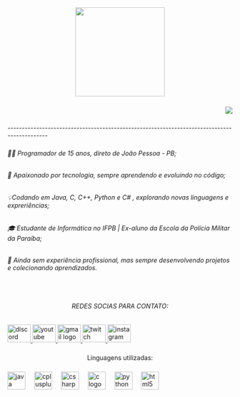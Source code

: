 <div align="center">
  <img height="200" src="https://steamuserimages-a.akamaihd.net/ugc/954101135156565426/21D9841F8E03ED30D91A7720388E1E8D3A464FC0/?imw=5000&imh=5000&ima=fit&impolicy=Letterbox&imcolor=%23000000&letterbox=false"  />
</div>

###

<div align="right">
  <img src="https://profile-counter.glitch.me/PedrinhO-D-E-V/count.svg?"  />
</div>

###

<p align="left">--------------------------------------------------------------------------------------------</p>

###

<h6 align="left">👨‍💻 Programador de 15 anos, direto de João Pessoa - PB;</h6>

###

<h6 align="left">🚀 Apaixonado por tecnologia, sempre aprendendo e evoluindo no código;</h6>

###

<h6 align="left">💡Codando em Java, C, C++, Python e C# , explorando novas linguagens e expreriências;</h6>

###

<h6 align="left">🎓 Estudante de Informática no IFPB | Ex-aluno da Escola da Polícia Militar da Paraíba;</h6>

###

<h6 align="left">💼 Ainda sem experiência profissional, mas sempre desenvolvendo projetos e colecionando aprendizados.</h6>

###


###

<br clear="both">

<h6 align="center">REDES SOCIAS PARA CONTATO:</h6>

###

<div align="left">
  <a href="pedrinh09_" target="_blank">
    <img src="https://raw.githubusercontent.com/maurodesouza/profile-readme-generator/master/src/assets/icons/social/discord/default.svg" width="52" height="40" alt="discord logo"  />
  </a>
  <a href="https://www.youtube.com/@PedrinhO-D-E-V" target="_blank">
    <img src="https://raw.githubusercontent.com/maurodesouza/profile-readme-generator/master/src/assets/icons/social/youtube/default.svg" width="52" height="40" alt="youtube logo"  />
  </a>
  <a href="mailto:pedrinhoo.d.e.v@gmail.com" target="_blank">
    <img src="https://raw.githubusercontent.com/maurodesouza/profile-readme-generator/master/src/assets/icons/social/gmail/default.svg" width="52" height="40" alt="gmail logo"  />
  </a>
  <a href="https://www.twitch.tv/pedrinho__lives" target="_blank">
    <img src="https://raw.githubusercontent.com/maurodesouza/profile-readme-generator/master/src/assets/icons/social/twitch/default.svg" width="52" height="40" alt="twitch logo"  />
  </a>
  <a href="https://www.instagram.com/pedro_cauaa/" target="_blank">
    <img src="https://raw.githubusercontent.com/maurodesouza/profile-readme-generator/master/src/assets/icons/social/instagram/default.svg" width="52" height="40" alt="instagram logo"  />
  </a>
</div>

###

<p align="center">Linguagens utilizadas:</p>

###

<div align="left">
  <img src="https://cdn.jsdelivr.net/gh/devicons/devicon/icons/java/java-original.svg" height="40" alt="java logo"  />
  <img width="12" />
  <img src="https://cdn.jsdelivr.net/gh/devicons/devicon/icons/cplusplus/cplusplus-original.svg" height="40" alt="cplusplus logo"  />
  <img width="12" />
  <img src="https://cdn.jsdelivr.net/gh/devicons/devicon/icons/csharp/csharp-original.svg" height="40" alt="csharp logo"  />
  <img width="12" />
  <img src="https://cdn.jsdelivr.net/gh/devicons/devicon/icons/c/c-original.svg" height="40" alt="c logo"  />
  <img width="12" />
  <img src="https://cdn.jsdelivr.net/gh/devicons/devicon/icons/python/python-original.svg" height="40" alt="python logo"  />
  <img width="12" />
  <img src="https://cdn.jsdelivr.net/gh/devicons/devicon/icons/html5/html5-original.svg" height="40" alt="html5 logo"  />
</div>

###
